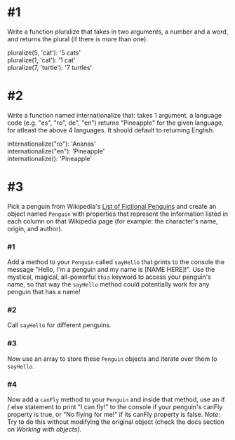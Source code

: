 # #1
Write a function pluralize that takes in two arguments, a number and a word, and returns the plural (if there is more than one).

pluralize(5, 'cat'): '5 cats'   
pluralize(1, 'cat'): '1 cat'    
pluralize(7, 'turtle'): '7 turtles' 

# #2
Write a function named internationalize that:
	takes 1 argument, a language code (e.g. "es", "ro", de", "en")
	returns "Pineapple" for the given language, for atleast the above 4 languages. It should default to returning English.

internationalize("ro"): 'Ananas'  
internationalize("en"): 'Pineapple'  
internationalize(): 'Pineapple'  

# #3
Pick a penguin from Wikipedia's [List of Fictional Penguins](https://en.wikipedia.org/wiki/List_of_fictional_penguins) and create an object named `Penguin` with properties that represent the information listed in each column on that Wikipedia page (for example: the character's name, origin, and author).

### #1 
Add a method to your `Penguin` called `sayHello` that prints to the console the message "Hello, I'm a penguin and my name is [NAME HERE]!". Use the mystical, magical, all-powerful `this` keyword to access your penguin's name, so that way the `sayHello` method could potentially work for any penguin that has a name!

### #2
Call `sayHello` for different penguins. 

### #3 
Now use an array to store these `Penguin` objects and iterate over them to `sayHello`.

### #4 
Now add a `canFly` method to your `Penguin` and inside that method, use an if / else statement to print "I can fly!" to the console if your penguin's canFly property is true, or "No flying for me!" if its canFly property is false. *Note:* Try to do this without modifying the original object (check the docs section on *Working with objects*).

